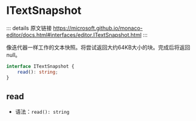 # ITextSnapshot
        
::: details 原文链接
https://microsoft.github.io/monaco-editor/docs.html#interfaces/editor.ITextSnapshot.html
:::


像迭代器一样工作的文本快照。将尝试返回大约64KB大小的块。完成后将返回null。

```ts
interface ITextSnapshot {
    read(): string;
}
```

## read
- 语法：`read(): string`